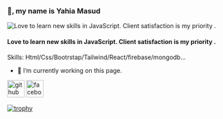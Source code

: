 ### 👋, my name is Yahia Masud
![Love to learn new skills in JavaScript. Client satisfaction is my priority .](https://i.ibb.co/190ftTD/Screenshot-2023-06-23-154800.png)
#### Love to learn new skills in JavaScript. Client satisfaction is my priority .



Skills: Html/Css/Bootrstap/Tailwind/React/firebase/mongodb...

- 🔭 I’m currently working on this page. 


[<img src='https://cdn.jsdelivr.net/npm/simple-icons@3.0.1/icons/github.svg' alt='github' height='40'>](https://github.com/https://github.com/yahiamasud)  [<img src='https://cdn.jsdelivr.net/npm/simple-icons@3.0.1/icons/facebook.svg' alt='facebook' height='40'>](https://www.facebook.com/https://www.facebook.com/yeahea.masud)  

[![trophy](https://github-profile-trophy.vercel.app/?username=https://github.com/yahiamasud)](https://github.com/ryo-ma/github-profile-trophy)







